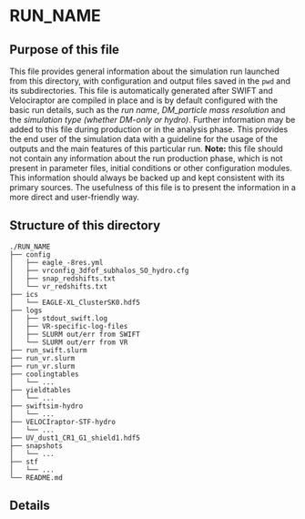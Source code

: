 RUN_NAME
==========

Purpose of this file
------------
This file provides general information about the simulation run launched from this directory,
with configuration and output files saved in the ```pwd``` and its subdirectories.
This file is automatically generated after SWIFT and Velociraptor are compiled in place and
is by default configured with the basic run details, such as the *run name*, *DM_particle mass 
resolution* and the *simulation type (whether DM-only or hydro)*.
Further information may be added to this file during production or in the analysis phase.
This provides the end user of the simulation data with a guideline for the usage of the outputs
and the main features of this particular run.
**Note:** this file should not contain any information about the run production phase, which is
not present in parameter files, initial conditions or other configuration modules. This information
should always be backed up and kept consistent with its primary sources. The usefulness of this
file is to present the information in a more direct and user-friendly way.

Structure of this directory
------------
```commandline
./RUN_NAME
├── config
│   ├── eagle_-8res.yml
│   ├── vrconfig_3dfof_subhalos_SO_hydro.cfg
│   ├── snap_redshifts.txt
│   └── vr_redshifts.txt
├── ics
│   └── EAGLE-XL_ClusterSK0.hdf5
├── logs
│   ├── stdout_swift.log
│   ├── VR-specific-log-files
│   ├── SLURM out/err from SWIFT
│   └── SLURM out/err from VR
├── run_swift.slurm
├── run_vr.slurm
├── run_vr.slurm
├── coolingtables
│   └── ...
├── yieldtables
│   └── ...
├── swiftsim-hydro
│   └── ...
├── VELOCIraptor-STF-hydro
│   └── ...
├── UV_dust1_CR1_G1_shield1.hdf5
├── snapshots
│   └── ...
├── stf
│   └── ...
└── README.md
```

Details
------------